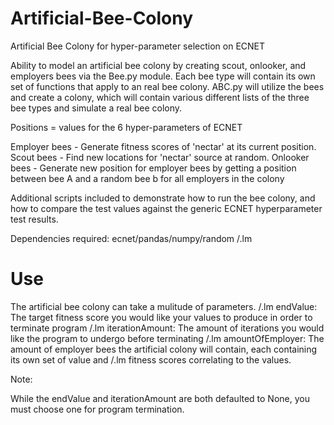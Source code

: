 # Artificial-Bee-Colony
Artificial Bee Colony for hyper-parameter selection on ECNET

Ability to model an artificial bee colony by creating scout, onlooker, and employers bees via the Bee.py module. Each bee type will
contain its own set of functions that apply to an real bee colony. ABC.py will utilize the bees and create a colony, which will contain
various different lists of the three bee types and simulate a real bee colony. 

Positions = values for the 6 hyper-parameters of ECNET

Employer bees - Generate fitness scores of 'nectar' at its current position.
Scout bees - Find new locations for 'nectar' source at random.
Onlooker bees - Generate new position for employer bees by getting a position between bee A and a random bee b for all employers in the colony

Additional scripts included to demonstrate how to run the bee colony, and how to compare the test values against the generic ECNET hyperparameter test results.

Dependencies required: 
ecnet/pandas/numpy/random
/.lm
# Use

The artificial bee colony can take a mulitude of parameters. 
/.lm endValue: The target fitness score you would like your values to produce in order to terminate program
/.lm iterationAmount: The amount of iterations you would like the program to undergo before terminating
/.lm amountOfEmployer: The amount of employer bees the artificial colony will contain, each containing its own set of value and /.lm fitness scores correlating to the values.

Note:

While the endValue and iterationAmount are both defaulted to None, you must choose one for program termination.
